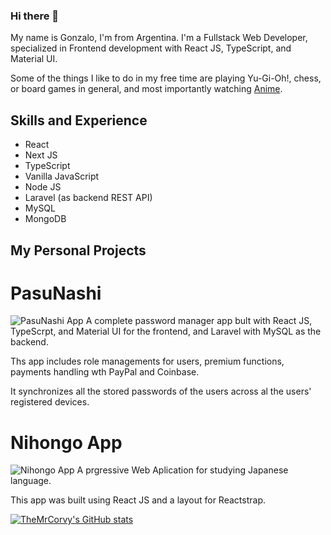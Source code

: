 ### Hi there 👋

My name is Gonzalo, I'm from Argentina. I'm a Fullstack Web Developer, specialized in Frontend development with React JS, TypeScript, and Material UI.

Some of the things I like to do in my free time are playing Yu-Gi-Oh!, chess, or board games in general, and most importantly watching [Anime](https://corvalangonzalo.xyz/animes).

## Skills and Experience

- React 
- Next JS
- TypeScript
- Vanilla JavaScript
- Node JS
- Laravel (as backend REST API)
- MySQL
- MongoDB

## My Personal Projects

# PasuNashi
![PasuNashi App](https://res.cloudinary.com/dk61gssrr/image/upload/v1642176449/projects/pasunashi_jj0ic9.png "PasuNashi text")
A complete password manager app bult with React JS, TypeScrpt, and Material UI for the frontend, and Laravel with MySQL as the backend.

Ths app includes role managements for users, premium functions, payments handling wth PayPal and Coinbase.

It synchronizes all the stored passwords of the users across al the users' registered devices.


# Nihongo App
![Nihongo App](https://res.cloudinary.com/dk61gssrr/image/upload/v1641898967/projects/nihongo_app_qn4yss.jpg "Nihongo App text")
A prgressive Web Aplication for studying Japanese language.

This app was built using React JS and a layout for Reactstrap.


[![TheMrCorvy's GitHub stats](https://github-readme-stats.vercel.app/api?username=TheMrCorvy)](https://github.com/anuraghazra/github-readme-stats)
